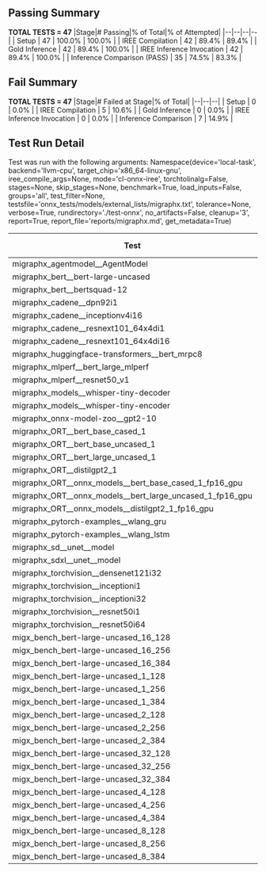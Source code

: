 ## Passing Summary

**TOTAL TESTS = 47**
|Stage|# Passing|% of Total|% of Attempted|
|--|--|--|--|
| Setup | 47 | 100.0% | 100.0% |
| IREE Compilation | 42 | 89.4% | 89.4% |
| Gold Inference | 42 | 89.4% | 100.0% |
| IREE Inference Invocation | 42 | 89.4% | 100.0% |
| Inference Comparison (PASS) | 35 | 74.5% | 83.3% |
## Fail Summary

**TOTAL TESTS = 47**
|Stage|# Failed at Stage|% of Total|
|--|--|--|
| Setup | 0 | 0.0% |
| IREE Compilation | 5 | 10.6% |
| Gold Inference | 0 | 0.0% |
| IREE Inference Invocation | 0 | 0.0% |
| Inference Comparison | 7 | 14.9% |
## Test Run Detail
Test was run with the following arguments:
Namespace(device='local-task', backend='llvm-cpu', target_chip='x86_64-linux-gnu', iree_compile_args=None, mode='cl-onnx-iree', torchtolinalg=False, stages=None, skip_stages=None, benchmark=True, load_inputs=False, groups='all', test_filter=None, testsfile='onnx_tests/models/external_lists/migraphx.txt', tolerance=None, verbose=True, rundirectory='./test-onnx', no_artifacts=False, cleanup='3', report=True, report_file='reports/migraphx.md', get_metadata=True)

| Test | Exit Status | Mean Benchmark Time (ms) | Notes |
|--|--|--|--|
| migraphx_agentmodel__AgentModel | compilation | None | |
| migraphx_bert__bert-large-uncased | PASS | 378.1498521566391 | |
| migraphx_bert__bertsquad-12 | compilation | None | |
| migraphx_cadene__dpn92i1 | PASS | 160.8125064522028 | |
| migraphx_cadene__inceptionv4i16 | PASS | 5559.659135838349 | |
| migraphx_cadene__resnext101_64x4di1 | PASS | 329.448410620292 | |
| migraphx_cadene__resnext101_64x4di16 | PASS | 5343.451304982106 | |
| migraphx_huggingface-transformers__bert_mrpc8 | PASS | 378.803454960386 | |
| migraphx_mlperf__bert_large_mlperf | Numerics | 420.4005269954602 | |
| migraphx_mlperf__resnet50_v1 | PASS | 99.44691065521465 | |
| migraphx_models__whisper-tiny-decoder | PASS | 37.411971356381066 | |
| migraphx_models__whisper-tiny-encoder | Numerics | 180.9595450758934 | |
| migraphx_onnx-model-zoo__gpt2-10 | compilation | None | |
| migraphx_ORT__bert_base_cased_1 | PASS | 86.97216603017988 | |
| migraphx_ORT__bert_base_uncased_1 | PASS | 88.56168690891491 | |
| migraphx_ORT__bert_large_uncased_1 | PASS | 260.4733152935902 | |
| migraphx_ORT__distilgpt2_1 | PASS | 30.961953103542328 | |
| migraphx_ORT__onnx_models__bert_base_cased_1_fp16_gpu | Numerics | 84.30847510074575 | |
| migraphx_ORT__onnx_models__bert_large_uncased_1_fp16_gpu | Numerics | 264.5435004184643 | |
| migraphx_ORT__onnx_models__distilgpt2_1_fp16_gpu | Numerics | 40.91970977329071 | |
| migraphx_pytorch-examples__wlang_gru | PASS | 77.61085809518893 | |
| migraphx_pytorch-examples__wlang_lstm | PASS | 52.312705952387596 | |
| migraphx_sd__unet__model | import_model | None | |
| migraphx_sdxl__unet__model | import_model | None | |
| migraphx_torchvision__densenet121i32 | PASS | 1487.8808967769146 | |
| migraphx_torchvision__inceptioni1 | PASS | 199.4824550218052 | |
| migraphx_torchvision__inceptioni32 | PASS | 5808.069684853156 | |
| migraphx_torchvision__resnet50i1 | PASS | 91.07495451139079 | |
| migraphx_torchvision__resnet50i64 | PASS | 5422.179143875837 | |
| migx_bench_bert-large-uncased_16_128 | PASS | 1508.979971210162 | |
| migx_bench_bert-large-uncased_16_256 | PASS | 2931.105603774389 | |
| migx_bench_bert-large-uncased_16_384 | Numerics | 4612.538612137238 | |
| migx_bench_bert-large-uncased_1_128 | PASS | 151.97904625286657 | |
| migx_bench_bert-large-uncased_1_256 | PASS | 252.67503410577774 | |
| migx_bench_bert-large-uncased_1_384 | PASS | 367.55581324299175 | |
| migx_bench_bert-large-uncased_2_128 | PASS | 234.39780622720718 | |
| migx_bench_bert-large-uncased_2_256 | PASS | 425.11235860486823 | |
| migx_bench_bert-large-uncased_2_384 | PASS | 660.4778145750363 | |
| migx_bench_bert-large-uncased_32_128 | PASS | 2744.2696566383042 | |
| migx_bench_bert-large-uncased_32_256 | PASS | 5855.246086915334 | |
| migx_bench_bert-large-uncased_32_384 | Numerics | 9006.836141149202 | |
| migx_bench_bert-large-uncased_4_128 | PASS | 796.004286656777 | |
| migx_bench_bert-large-uncased_4_256 | PASS | 1031.3423909246922 | |
| migx_bench_bert-large-uncased_4_384 | PASS | 1297.7189955612023 | |
| migx_bench_bert-large-uncased_8_128 | PASS | 822.1581230560938 | |
| migx_bench_bert-large-uncased_8_256 | PASS | 1509.7571226457756 | |
| migx_bench_bert-large-uncased_8_384 | PASS | 2363.6856352289515 | |
